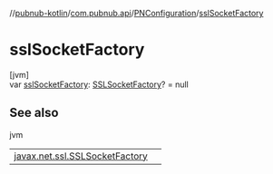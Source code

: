 //[pubnub-kotlin](../../../index.md)/[com.pubnub.api](../index.md)/[PNConfiguration](index.md)/[sslSocketFactory](ssl-socket-factory.md)

# sslSocketFactory

[jvm]\
var [sslSocketFactory](ssl-socket-factory.md): [SSLSocketFactory](https://docs.oracle.com/javase/8/docs/api/javax/net/ssl/SSLSocketFactory.html)? = null

## See also

jvm

| | |
|---|---|
| [javax.net.ssl.SSLSocketFactory](https://docs.oracle.com/javase/8/docs/api/javax/net/ssl/SSLSocketFactory.html) |  |
